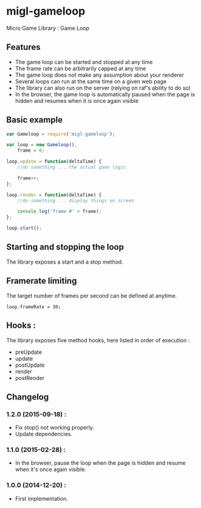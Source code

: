 # migl-gameloop

Micro Game Library : Game Loop

## Features

 * The game loop can be started and stopped at any time
 * The frame rate can be arbitrarily capped at any time
 * The game loop does not make any assumption about your renderer
 * Several loops can run at the same time on a given web page
 * The library can also run on the server (relying on raf's ability to do so)
 * In the browser, the game loop is automatically paused when the page is hidden and resumes when it is once again visible

## Basic example

```js
var Gameloop = require('migl-gameloop');

var loop = new Gameloop(),
    frame = 0;

loop.update = function(deltaTime) {
    //do something ... the actual game logic

    frame++;
};

loop.render = function(deltaTime) {
    //do something ... display things on screen

    console.log('frame #' + frame);
};

loop.start();
```

## Starting and stopping the loop

The library exposes a start and a stop method.

## Framerate limiting

The target number of frames per second can be defined at anytime.

```loop.frameRate = 30;```

## Hooks :

The library exposes five method hooks, here listed in order of execution :

 * preUpdate
 * update
 * postUpdate
 * render
 * postRender

## Changelog

### 1.2.0 (2015-09-18) :

 * Fix stop() not working properly.
 * Update dependencies.

### 1.1.0 (2015-02-28) :

 * In the browser, pause the loop when the page is hidden and resume when it's once again visible.

### 1.0.0 (2014-12-20) :

 * First implementation.
